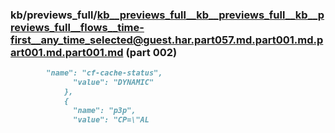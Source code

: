 ### kb/previews_full/kb__previews_full__kb__previews_full__kb__previews_full__flows__time-first__any_time_selected@guest.har.part057.md.part001.md.part001.md.part001.md (part 002)

```md
        "name": "cf-cache-status",
              "value": "DYNAMIC"
            },
            {
              "name": "p3p",
              "value": "CP=\"AL
```

```
